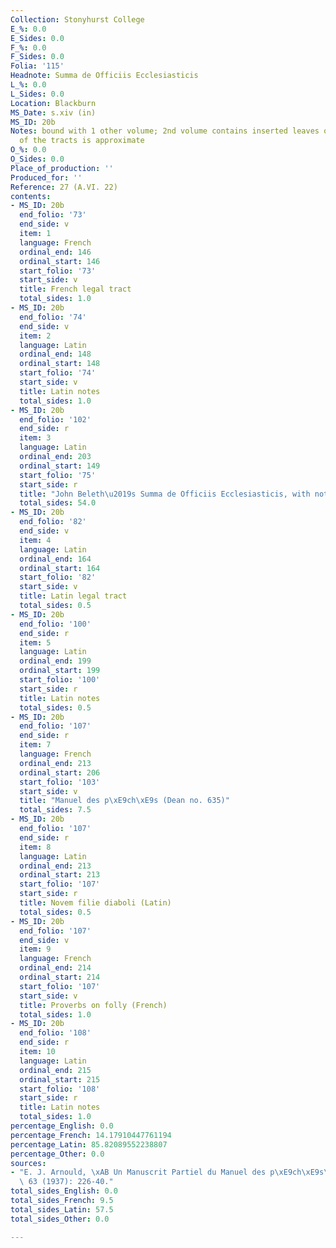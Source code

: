 ```yaml
---
Collection: Stonyhurst College
E_%: 0.0
E_Sides: 0.0
F_%: 0.0
F_Sides: 0.0
Folia: '115'
Headnote: Summa de Officiis Ecclesiasticis
L_%: 0.0
L_Sides: 0.0
Location: Blackburn
MS_Date: s.xiv (in)
MS_ID: 20b
Notes: bound with 1 other volume; 2nd volume contains inserted leaves of notes; range
  of the tracts is approximate
O_%: 0.0
O_Sides: 0.0
Place_of_production: ''
Produced_for: ''
Reference: 27 (A.VI. 22)
contents:
- MS_ID: 20b
  end_folio: '73'
  end_side: v
  item: 1
  language: French
  ordinal_end: 146
  ordinal_start: 146
  start_folio: '73'
  start_side: v
  title: French legal tract
  total_sides: 1.0
- MS_ID: 20b
  end_folio: '74'
  end_side: v
  item: 2
  language: Latin
  ordinal_end: 148
  ordinal_start: 148
  start_folio: '74'
  start_side: v
  title: Latin notes
  total_sides: 1.0
- MS_ID: 20b
  end_folio: '102'
  end_side: r
  item: 3
  language: Latin
  ordinal_end: 203
  ordinal_start: 149
  start_folio: '75'
  start_side: r
  title: "John Beleth\u2019s Summa de Officiis Ecclesiasticis, with notes"
  total_sides: 54.0
- MS_ID: 20b
  end_folio: '82'
  end_side: v
  item: 4
  language: Latin
  ordinal_end: 164
  ordinal_start: 164
  start_folio: '82'
  start_side: v
  title: Latin legal tract
  total_sides: 0.5
- MS_ID: 20b
  end_folio: '100'
  end_side: r
  item: 5
  language: Latin
  ordinal_end: 199
  ordinal_start: 199
  start_folio: '100'
  start_side: r
  title: Latin notes
  total_sides: 0.5
- MS_ID: 20b
  end_folio: '107'
  end_side: r
  item: 7
  language: French
  ordinal_end: 213
  ordinal_start: 206
  start_folio: '103'
  start_side: v
  title: "Manuel des p\xE9ch\xE9s (Dean no. 635)"
  total_sides: 7.5
- MS_ID: 20b
  end_folio: '107'
  end_side: r
  item: 8
  language: Latin
  ordinal_end: 213
  ordinal_start: 213
  start_folio: '107'
  start_side: r
  title: Novem filie diaboli (Latin)
  total_sides: 0.5
- MS_ID: 20b
  end_folio: '107'
  end_side: v
  item: 9
  language: French
  ordinal_end: 214
  ordinal_start: 214
  start_folio: '107'
  start_side: v
  title: Proverbs on folly (French)
  total_sides: 1.0
- MS_ID: 20b
  end_folio: '108'
  end_side: r
  item: 10
  language: Latin
  ordinal_end: 215
  ordinal_start: 215
  start_folio: '108'
  start_side: r
  title: Latin notes
  total_sides: 1.0
percentage_English: 0.0
percentage_French: 14.17910447761194
percentage_Latin: 85.82089552238807
percentage_Other: 0.0
sources:
- "E. J. Arnould, \xAB Un Manuscrit Partiel du Manuel des p\xE9ch\xE9s\xBB, Romania,\
  \ 63 (1937): 226-40."
total_sides_English: 0.0
total_sides_French: 9.5
total_sides_Latin: 57.5
total_sides_Other: 0.0

---
```


